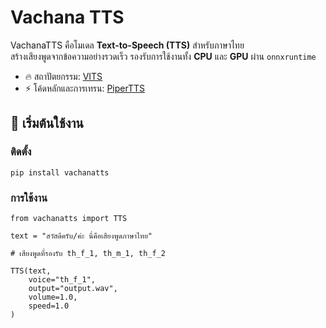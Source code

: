 # Vachana TTS

VachanaTTS คือโมเดล **Text-to-Speech (TTS)** สำหรับภาษาไทย  
สร้างเสียงพูดจากข้อความอย่างรวดเร็ว รองรับการใช้งานทั้ง **CPU** และ **GPU** ผ่าน `onnxruntime`  

- 🔥 สถาปัตยกรรม: [VITS](https://github.com/jaywalnut310/vits)  
- ⚡ โค้ดหลักและการเทรน: [PiperTTS](https://github.com/OHF-Voice/piper1-gpl)  


## 🚀 เริ่มต้นใช้งาน  

### ติดตั้ง

```
pip install vachanatts
```

 ### การใช้งาน

```
from vachanatts import TTS

text = "สวัสดีครับ/ค่ะ นี่คือเสียงพูดภาษาไทย"

# เสียงพูดที่รองรับ th_f_1, th_m_1, th_f_2

TTS(text,
    voice="th_f_1",
    output="output.wav",
    volume=1.0,
    speed=1.0
)
```